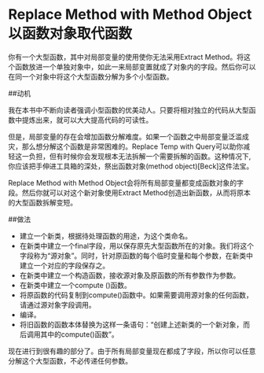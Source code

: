 # Replace Method with Method Object 以函数对象取代函数

你有一个大型函数，其中对局部变量的使用使你无法采用Extract Method。将这个函数放进一个单独对象中，如此一来局部变置就成了对象内的字段。然后你可以在同一个对象中将这个大型函数分解为多个小型函数。

##动机

我在本书中不断向读者强调小型函数的优美动人。只要将相对独立的代码从大型函数中提炼出来，就可以大大提高代码的可读性。

但是，局部变量的存在会增加函数分解难度。如果一个函数之中局部变量泛滥成灾，那么想分解这个函数是非常困难的。Replace Temp with Query可以助你减轻这一负担，但有时候你会发现根本无法拆解一个需要拆解的函数。这种情况下, 你应该把手伸进工具箱的深处，祭出函数对象(method object)[Beck]这件法宝。

Replace Method with Method Object会将所有局部变量都变成函数对象的字段。然后你就可以对这个新对象使用Extract Method创造出新函数，从而将原本的大型函数拆解变短。

##做法

* 建立一个新类，根据待处理函数的用途，为这个类命名。
* 在新类中建立一个final字段，用以保存原先大型函数所在的对象。我们将这个字段称为“源对象”。同时，针对原函数的每个临时变量和每个参数，在新类中建立一个对应的字段保存之。
* 在新类中建立一个构造函数，接收源对象及原函数的所有参数作为参数。 
* 在新类中建立一个compute ()函数。
* 将原函数的代码复制到compute()函数中。如果需要调用源对象的任何函数，请通过源对象字段调用。
* 编译。
* 将旧函数的函数本体替换为这样一条语句：“创建上述新类的一个新对象，而后调用其中的compute()函数”。

现在进行到很有趣的部分了。由于所有局部变量现在都成了字段，所以你可以任意分解这个大型函数，不必传递任何参数。
